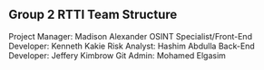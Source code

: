 ## Group 2 RTTI Team Structure

Project Manager: Madison Alexander
OSINT Specialist/Front-End Developer: Kenneth Kakie
Risk Analyst: Hashim Abdulla
Back-End Developer: Jeffery Kimbrow
Git Admin: Mohamed Elgasim
